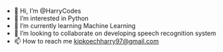 - 👋 Hi, I’m @HarryCodes
- 👀 I’m interested in Python
- 🌱 I’m currently learning Machine Learning
- 💞️ I’m looking to collaborate on developing speech recognition system
- 📫 How to reach me kipkoechharry97@gmail.com

<!---
HarryCodes/HarryCodes is a ✨ special ✨ repository because its `README.md` (this file) appears on your GitHub profile.
You can click the Preview link to take a look at your changes.
--->
